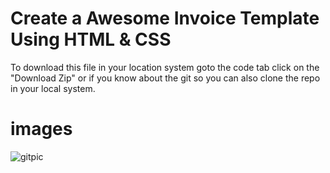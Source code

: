 # Create a Awesome Invoice Template Using HTML & CSS
To download this file in your location system goto the code tab click on the "Download Zip" or if you know about the git so you can also clone the repo in your local system.

# images

![gitpic](https://user-images.githubusercontent.com/53081020/165458253-8d0da6c5-a14a-4872-9627-c1508079b446.JPG)

